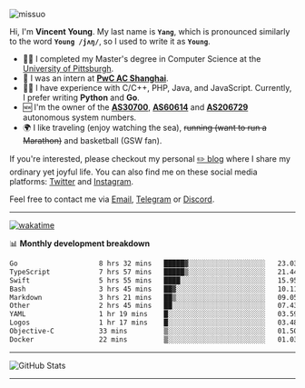 <p align="left"> <img src="https://komarev.com/ghpvc/?username=missuo&label=Profile%20views&color=0e75b6&style=flat" alt="missuo" /> </p>

Hi, I'm **Vincent Young**. My last name is **`Yang`**, which is pronounced similarly to the word **`Young /jʌŋ/`**, so I used to write it as **`Young`**.

- 👨‍🎓 I completed my Master's degree in Computer Science at the [University of Pittsburgh](https://www.pitt.edu).
- 💼 I was an intern at **[PwC AC Shanghai](https://www.linkedin.com/company/pwc-ac-shanghai/)**.
- 👨‍💻 I have experience with C/C++, PHP, Java, and JavaScript. Currently, I prefer writing **Python** and **Go**.
- 🆕 I'm the owner of the **[AS30700](https://bgp.tools/as/30700)**, **[AS60614](https://bgp.tools/as/60614)** and **[AS206729](https://bgp.tools/as/206729)** autonomous system numbers.
- 🌍 I like traveling (enjoy watching the sea), ~~running (want to run a Marathon)~~ and basketball (GSW fan).

If you're interested, please checkout my personal [✏️ blog](https://missuo.me/) where I share my ordinary yet joyful life. You can also find me on these social media platforms: [Twitter](https://twitter.com/m1ssuo) and [Instagram](https://www.instagram.com/missuo.me).

Feel free to contact me via <a href="mailto:me@owo.nz">Email</a>, [Telegram](https://t.me/missuo) or [Discord](https://discordapp.com/users/missuo#7448).

-------

[![wakatime](https://wakatime.com/badge/user/c13cd961-40ca-417a-afb6-1f9ea8ac295c.svg)](https://wakatime.com/@missuo)

📊 **Monthly development breakdown**
<!--START_SECTION:waka-->

```txt
Go                    8 hrs 32 mins   █████▓░░░░░░░░░░░░░░░░░░░   23.03 %
TypeScript            7 hrs 57 mins   █████▒░░░░░░░░░░░░░░░░░░░   21.44 %
Swift                 5 hrs 55 mins   ████░░░░░░░░░░░░░░░░░░░░░   15.95 %
Bash                  3 hrs 45 mins   ██▓░░░░░░░░░░░░░░░░░░░░░░   10.11 %
Markdown              3 hrs 21 mins   ██▒░░░░░░░░░░░░░░░░░░░░░░   09.05 %
Other                 2 hrs 45 mins   ██░░░░░░░░░░░░░░░░░░░░░░░   07.43 %
YAML                  1 hr 19 mins    █░░░░░░░░░░░░░░░░░░░░░░░░   03.59 %
Logos                 1 hr 17 mins    █░░░░░░░░░░░░░░░░░░░░░░░░   03.48 %
Objective-C           33 mins         ▒░░░░░░░░░░░░░░░░░░░░░░░░   01.50 %
Docker                22 mins         ▒░░░░░░░░░░░░░░░░░░░░░░░░   01.03 %
```

<!--END_SECTION:waka-->

-------

![GitHub Stats](https://github-readme-stats-opal-alpha-76.vercel.app/api?username=missuo&show_icons=true&theme=transparent)

-------

